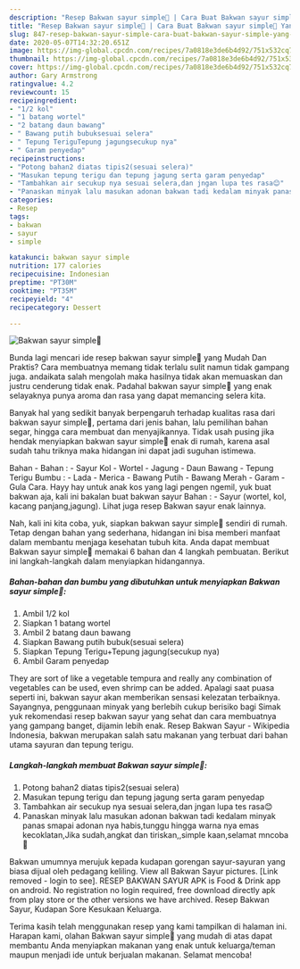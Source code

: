 ```yaml
---
description: "Resep Bakwan sayur simple🥰 | Cara Buat Bakwan sayur simple🥰 Yang Sedap"
title: "Resep Bakwan sayur simple🥰 | Cara Buat Bakwan sayur simple🥰 Yang Sedap"
slug: 847-resep-bakwan-sayur-simple-cara-buat-bakwan-sayur-simple-yang-sedap
date: 2020-05-07T14:32:20.651Z
image: https://img-global.cpcdn.com/recipes/7a0818e3de6b4d92/751x532cq70/bakwan-sayur-simple🥰-foto-resep-utama.jpg
thumbnail: https://img-global.cpcdn.com/recipes/7a0818e3de6b4d92/751x532cq70/bakwan-sayur-simple🥰-foto-resep-utama.jpg
cover: https://img-global.cpcdn.com/recipes/7a0818e3de6b4d92/751x532cq70/bakwan-sayur-simple🥰-foto-resep-utama.jpg
author: Gary Armstrong
ratingvalue: 4.2
reviewcount: 15
recipeingredient:
- "1/2 kol"
- "1 batang wortel"
- "2 batang daun bawang"
- " Bawang putih bubuksesuai selera"
- " Tepung TeriguTepung jagungsecukup nya"
- " Garam penyedap"
recipeinstructions:
- "Potong bahan2 diatas tipis2(sesuai selera)"
- "Masukan tepung terigu dan tepung jagung serta garam penyedap"
- "Tambahkan air secukup nya sesuai selera,dan jngan lupa tes rasa😊"
- "Panaskan minyak lalu masukan adonan bakwan tadi kedalam minyak panas smapai adonan nya habis,tunggu hingga warna nya emas kecoklatan,Jika sudah,angkat dan tiriskan,,simple kaan,selamat mncoba🥰"
categories:
- Resep
tags:
- bakwan
- sayur
- simple

katakunci: bakwan sayur simple 
nutrition: 177 calories
recipecuisine: Indonesian
preptime: "PT30M"
cooktime: "PT35M"
recipeyield: "4"
recipecategory: Dessert

---
```



![Bakwan sayur simple🥰](https://img-global.cpcdn.com/recipes/7a0818e3de6b4d92/751x532cq70/bakwan-sayur-simple🥰-foto-resep-utama.jpg)

Bunda lagi mencari ide resep bakwan sayur simple🥰 yang Mudah Dan Praktis? Cara membuatnya memang tidak terlalu sulit namun tidak gampang juga. andaikata salah mengolah maka hasilnya tidak akan memuaskan dan justru cenderung tidak enak. Padahal bakwan sayur simple🥰 yang enak selayaknya punya aroma dan rasa yang dapat memancing selera kita.

Banyak hal yang sedikit banyak berpengaruh terhadap kualitas rasa dari bakwan sayur simple🥰, pertama dari jenis bahan, lalu pemilihan bahan segar, hingga cara membuat dan menyajikannya. Tidak usah pusing jika hendak menyiapkan bakwan sayur simple🥰 enak di rumah, karena asal sudah tahu triknya maka hidangan ini dapat jadi suguhan istimewa.

Bahan - Bahan : - Sayur Kol - Wortel - Jagung - Daun Bawang - Tepung Terigu Bumbu : - Lada - Merica - Bawang Putih - Bawang Merah - Garam - Gula Cara. Hayy hay untuk anak kos yang lagi pengen ngemil, yuk buat bakwan aja, kali ini bakalan buat bakwan sayur Bahan : - Sayur (wortel, kol, kacang panjang,jagung). Lihat juga resep Bakwan sayur enak lainnya.


Nah, kali ini kita coba, yuk, siapkan bakwan sayur simple🥰 sendiri di rumah. Tetap dengan bahan yang sederhana, hidangan ini bisa memberi manfaat dalam membantu menjaga kesehatan tubuh kita. Anda dapat membuat Bakwan sayur simple🥰 memakai 6 bahan dan 4 langkah pembuatan. Berikut ini langkah-langkah dalam menyiapkan hidangannya.

<!--inarticleads1-->

##### Bahan-bahan dan bumbu yang dibutuhkan untuk menyiapkan Bakwan sayur simple🥰:

1. Ambil 1/2 kol
1. Siapkan 1 batang wortel
1. Ambil 2 batang daun bawang
1. Siapkan  Bawang putih bubuk(sesuai selera)
1. Siapkan  Tepung Terigu+Tepung jagung(secukup nya)
1. Ambil  Garam penyedap


They are sort of like a vegetable tempura and really any combination of vegetables can be used, even shrimp can be added. Apalagi saat puasa seperti ini, bakwan sayur akan memberikan sensasi kelezatan terbaiknya. Sayangnya, penggunaan minyak yang berlebih cukup berisiko bagi Simak yuk rekomendasi resep bakwan sayur yang sehat dan cara membuatnya yang gampang banget, dijamin lebih enak. Resep Bakwan Sayur - Wikipedia Indonesia, bakwan merupakan salah satu makanan yang terbuat dari bahan utama sayuran dan tepung terigu. 

<!--inarticleads2-->

##### Langkah-langkah membuat Bakwan sayur simple🥰:

1. Potong bahan2 diatas tipis2(sesuai selera)
1. Masukan tepung terigu dan tepung jagung serta garam penyedap
1. Tambahkan air secukup nya sesuai selera,dan jngan lupa tes rasa😊
1. Panaskan minyak lalu masukan adonan bakwan tadi kedalam minyak panas smapai adonan nya habis,tunggu hingga warna nya emas kecoklatan,Jika sudah,angkat dan tiriskan,,simple kaan,selamat mncoba🥰


Bakwan umumnya merujuk kepada kudapan gorengan sayur-sayuran yang biasa dijual oleh pedagang keliling. View all Bakwan Sayur pictures. [Link removed - login to see]. RESEP BAKWAN SAYUR APK is Food &amp; Drink app on android. No registration no login required, free download directly apk from play store or the other versions we have archived. Resep Bakwan Sayur, Kudapan Sore Kesukaan Keluarga. 

Terima kasih telah menggunakan resep yang kami tampilkan di halaman ini. Harapan kami, olahan Bakwan sayur simple🥰 yang mudah di atas dapat membantu Anda menyiapkan makanan yang enak untuk keluarga/teman maupun menjadi ide untuk berjualan makanan. Selamat mencoba!
